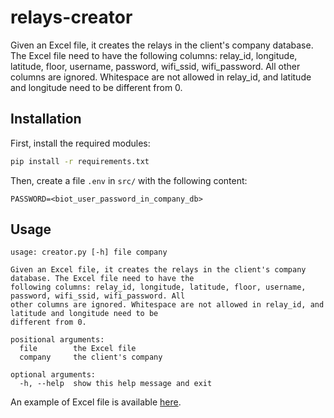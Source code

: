 # relays-creator

Given an Excel file, it creates the relays in the client's company database. The Excel file need to have the
following columns: relay_id, longitude, latitude, floor, username, password, wifi_ssid, wifi_password. All
other columns are ignored. Whitespace are not allowed in relay_id, and latitude and longitude need to be
different from 0.

## Installation

First, install the required modules:

```bash
pip install -r requirements.txt
```

Then, create a file `.env` in `src/` with the following content:

```
PASSWORD=<biot_user_password_in_company_db>
```

## Usage

```
usage: creator.py [-h] file company

Given an Excel file, it creates the relays in the client's company database. The Excel file need to have the
following columns: relay_id, longitude, latitude, floor, username, password, wifi_ssid, wifi_password. All
other columns are ignored. Whitespace are not allowed in relay_id, and latitude and longitude need to be
different from 0.

positional arguments:
  file        the Excel file
  company     the client's company

optional arguments:
  -h, --help  show this help message and exit
```

An example of Excel file is available [here](examples/excel.xlsx).
